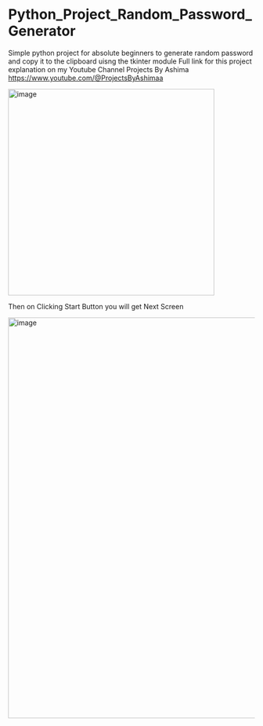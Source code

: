 # Python_Project_Random_Password_Generator
Simple python project for absolute beginners to generate random password and copy it to the clipboard uisng the tkinter module
 Full link for this project explanation on my Youtube Channel Projects By Ashima
https://www.youtube.com/@ProjectsByAshimaa




<img width="421" alt="image" src="https://github.com/user-attachments/assets/01d964ab-c840-4eba-9dfd-8b94e59c8afa" />


Then on Clicking Start Button you will get Next Screen


<img width="817" alt="image" src="https://github.com/user-attachments/assets/54588803-20fb-4f12-8f84-e60b14c6bef4" />


